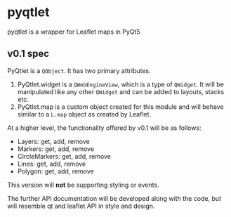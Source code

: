# pyqtlet

pyqtlet is a wrapper for Leaflet maps in PyQt5

## v0.1 spec

PyQtlet is a `QObject`. It has two primary attributes.
1. PyQtlet.widget is a `QWebEngineView`, which is a type of `QWidget`. It will be manipulated like any other `QWidget` and can be added to layouts, stacks etc.
2. PyQtlet.map is a custom object created for this module and will behave similar to a `L.map` object as created by Leaflet.

At a higher level, the functionality offered by v0.1 will be as follows:

- Layers: get, add, remove
- Markers: get, add, remove
- CircleMarkers: get, add, remove
- Lines: get, add, remove
- Polygon: get, add, remove

This version will __not__ be supporting styling or events.

The further API documentation will be developed along with the code, but will resemble qt and leaflet API in style and design.
